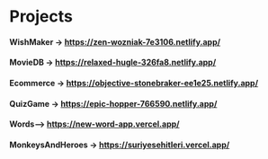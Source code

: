 # Projects

#### WishMaker -> https://zen-wozniak-7e3106.netlify.app/

#### MovieDB -> https://relaxed-hugle-326fa8.netlify.app/

#### Ecommerce -> https://objective-stonebraker-ee1e25.netlify.app/

#### QuizGame -> https://epic-hopper-766590.netlify.app/

#### Words--> https://new-word-app.vercel.app/

#### MonkeysAndHeroes -> https://suriyesehitleri.vercel.app/





